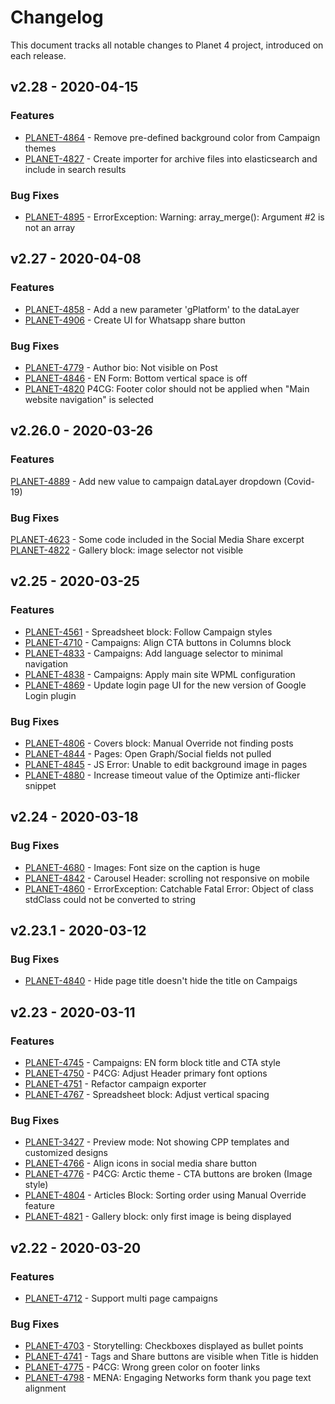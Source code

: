 # Changelog

This document tracks all notable changes to Planet 4 project, introduced on each release.

## v2.28 - 2020-04-15

### Features

- [PLANET-4864](https://jira.greenpeace.org/browse/PLANET-4864) - Remove pre-defined background color from Campaign themes
- [PLANET-4827](https://jira.greenpeace.org/browse/PLANET-4827) - Create importer for archive files into elasticsearch and include in search results


### Bug Fixes

- [PLANET-4895](https://jira.greenpeace.org/browse/PLANET-4895) - ErrorException: Warning: array_merge(): Argument #2 is not an array

## v2.27 - 2020-04-08

### Features

- [PLANET-4858](https://jira.greenpeace.org/browse/PLANET-4858) - Add a new parameter 'gPlatform' to the dataLayer
- [PLANET-4906](https://jira.greenpeace.org/browse/PLANET-4906) - Create UI for Whatsapp share button

### Bug Fixes

- [PLANET-4779](https://jira.greenpeace.org/browse/PLANET-4779) - Author bio: Not visible on Post
- [PLANET-4846](https://jira.greenpeace.org/browse/PLANET-4846) - EN Form: Bottom vertical space is off
- [PLANET-4820](https://jira.greenpeace.org/browse/PLANET-4820) P4CG: Footer color should not be applied when "Main website navigation" is selected

## v2.26.0 - 2020-03-26

### Features

[PLANET-4889](https://jira.greenpeace.org/browse/PLANET-4889) - Add new value to campaign dataLayer dropdown (Covid-19)

### Bug Fixes

[PLANET-4623](https://jira.greenpeace.org/browse/PLANET-4623) - Some code included in the Social Media Share excerpt
[PLANET-4822](https://jira.greenpeace.org/browse/PLANET-4822) - Gallery block: image selector not visible

## v2.25 - 2020-03-25

### Features

- [PLANET-4561](https://jira.greenpeace.org/browse/PLANET-4561) - Spreadsheet block: Follow Campaign styles
- [PLANET-4710](https://jira.greenpeace.org/browse/PLANET-4710) - Campaigns: Align CTA buttons in Columns block
- [PLANET-4833](https://jira.greenpeace.org/browse/PLANET-4833) - Campaigns: Add language selector to minimal navigation
- [PLANET-4838](https://jira.greenpeace.org/browse/PLANET-4838) - Campaigns: Apply main site WPML configuration
- [PLANET-4869](https://jira.greenpeace.org/browse/PLANET-4869) - Update login page UI for the new version of Google Login plugin

### Bug Fixes

- [PLANET-4806](https://jira.greenpeace.org/browse/PLANET-4806) - Covers block: Manual Override not finding posts
- [PLANET-4844](https://jira.greenpeace.org/browse/PLANET-4844) - Pages: Open Graph/Social fields not pulled
- [PLANET-4845](https://jira.greenpeace.org/browse/PLANET-4845) - JS Error: Unable to edit background image in pages
- [PLANET-4880](https://jira.greenpeace.org/browse/PLANET-4880) - Increase timeout value of the Optimize anti-flicker snippet

## v2.24 - 2020-03-18

### Bug Fixes

- [PLANET-4680](https://jira.greenpeace.org/browse/PLANET-4680) - Images: Font size on the caption is huge
- [PLANET-4842](https://jira.greenpeace.org/browse/PLANET-4842) - Carousel Header: scrolling not responsive on mobile
- [PLANET-4860](https://jira.greenpeace.org/browse/PLANET-4860) - ErrorException: Catchable Fatal Error: Object of class stdClass could not be converted to string

## v2.23.1 - 2020-03-12

### Bug Fixes

- [PLANET-4840](https://jira.greenpeace.org/browse/PLANET-4840) - Hide page title doesn't hide the title on Campaigs

## v2.23 - 2020-03-11

### Features

- [PLANET-4745](https://jira.greenpeace.org/browse/PLANET-4745) - Campaigns: EN form block title and CTA style
- [PLANET-4750](https://jira.greenpeace.org/browse/PLANET-4750) - P4CG: Adjust Header primary font options
- [PLANET-4751](https://jira.greenpeace.org/browse/PLANET-4751) - Refactor campaign exporter
- [PLANET-4767](https://jira.greenpeace.org/browse/PLANET-4767) - Spreadsheet block: Adjust vertical spacing

### Bug Fixes

- [PLANET-3427](https://jira.greenpeace.org/browse/PLANET-3427) - Preview mode: Not showing CPP templates and customized designs
- [PLANET-4766](https://jira.greenpeace.org/browse/PLANET-4766) - Align icons in social media share button
- [PLANET-4776](https://jira.greenpeace.org/browse/PLANET-4776) - P4CG: Arctic theme - CTA buttons are broken (Image style)
- [PLANET-4804](https://jira.greenpeace.org/browse/PLANET-4804) - Articles Block: Sorting order using Manual Override feature
- [PLANET-4821](https://jira.greenpeace.org/browse/PLANET-4821) - Gallery block: only first image is being displayed

## v2.22 - 2020-03-20

### Features

- [PLANET-4712](https://jira.greenpeace.org/browse/PLANET-4712) - Support multi page campaigns

### Bug Fixes

- [PLANET-4703](https://jira.greenpeace.org/browse/PLANET-4703) - Storytelling: Checkboxes displayed as bullet points
- [PLANET-4741](https://jira.greenpeace.org/browse/PLANET-4741) - Tags and Share buttons are visible when Title is hidden
- [PLANET-4775](https://jira.greenpeace.org/browse/PLANET-4775) - P4CG: Wrong green color on footer links
- [PLANET-4798](https://jira.greenpeace.org/browse/PLANET-4798) - MENA: Engaging Networks form thank you page text alignment


